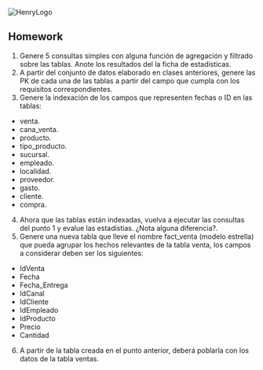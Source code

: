![HenryLogo](https://d31uz8lwfmyn8g.cloudfront.net/Assets/logo-henry-white-lg.png)

## Homework

1. Genere 5 consultas simples con alguna función de agregación y filtrado sobre las tablas. Anote los resultados del la ficha de estadísticas.
2. A partir del conjunto de datos elaborado en clases anteriores, genere las PK de cada una de las tablas a partir del campo que cumpla con los requisitos correspondientes.
3. Genere la indexación de los campos que representen fechas o ID en las tablas:
- venta.
- cana_venta.
- producto.
- tipo_producto.
- sucursal.
- empleado.
- localidad.
- proveedor.
- gasto.
- cliente.
- compra.
4. Ahora que las tablas están indexadas, vuelva a ejecutar las consultas del punto 1 y evalue las estadístias. ¿Nota alguna diferencia?.
5. Genere una nueva tabla que lleve el nombre fact_venta (modelo estrella) que pueda agrupar los hechos relevantes de la tabla venta, los campos a considerar deben ser los siguientes:

- IdVenta
- Fecha
- Fecha_Entrega
- IdCanal
- IdCliente
- IdEmpleado
- IdProducto
- Precio
- Cantidad

6. A partir de la tabla creada en el punto anterior, deberá poblarla con los datos de la tabla ventas.